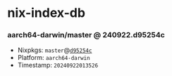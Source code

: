 # nix-index-db
### aarch64-darwin/master @ 240922.d95254c
- Nixpkgs: `master`@[`d95254c`](https://github.com/NixOS/nixpkgs/commit/d95254c8a0a328fcdebe274a2d0b8dba146d1ca9)
- Platform: `aarch64-darwin`
- Timestamp: `20240922013526`
